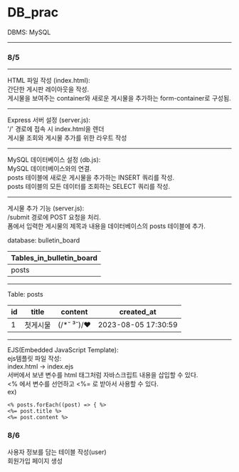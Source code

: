 # DB_prac

DBMS: MySQL

---

### 8/5<br>
---

HTML 파일 작성 (index.html):<br>
간단한 게시판 레이아웃을 작성.<br>
게시물을 보여주는 container와 새로운 게시물을 추가하는 form-container로 구성됨.

---
Express 서버 설정 (server.js):<br>
'/' 경로에 접속 시 index.html을 렌더<br>
게시물 조회와 게시물 추가를 위한 라우트 작성

---

MySQL 데이터베이스 설정 (db.js):<br>
MySQL 데이터베이스와의 연결.<br>
posts 테이블에 새로운 게시물을 추가하는 INSERT 쿼리를 작성.<br>
posts 테이블의 모든 데이터를 조회하는 SELECT 쿼리를 작성.

---

게시물 추가 기능 (server.js): <br>
/submit 경로에 POST 요청을 처리. <br>
폼에서 입력한 게시물의 제목과 내용을 데이터베이스의 posts 테이블에 추가.

database: bulletin_board

| Tables_in_bulletin_board |
|--------------------------|
| posts                    |

---

Table: posts

| id | title | content       | created_at         |
|----|-------|---------------|--------------------|
| 1  | 첫게시물  | (/*˘ ³˘)/♥ | 2023-08-05 17:30:59 |

---

EJS(Embedded JavaScript Template):<br>
ejs템플릿 파일 작성: <br>
index.html -> index.ejs<br>
서버에서 보낸 변수를 html 태그처럼 자바스크립트 내용을 삽입할 수 있다.<br>
<% 에서 변수를 선언하고 <%= 로 받아서 사용할 수 있다.<br>
ex)

```
<% posts.forEach((post) => { %>
<%= post.title %>
<%= post.content %>

```

### 8/6

사용자 정보를 담는 테이블 작성(user)<br>
회원가입 페이지 생성 

